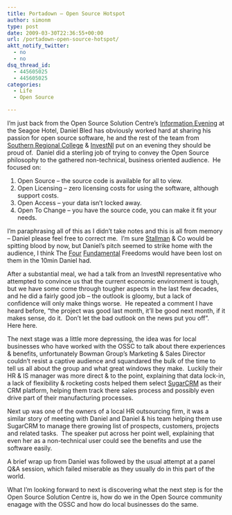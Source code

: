 ```yaml
---
title: Portadown – Open Source Hotspot
author: simonm
type: post
date: 2009-03-30T22:36:55+00:00
url: /portadown-open-source-hotspot/
aktt_notify_twitter:
  - no
  - no
dsq_thread_id:
  - 445605025
  - 445605025
categories:
  - Life
  - Open Source

---
```

I&#8217;m just back from the Open Source Solution Centre&#8217;s [Information Evening][1] at the Seagoe Hotel, Daniel Bled has obviously worked hard at sharing his passion for open source software, he and the rest of the team from [Southern Regional College][2] & [InvestNI][3] put on an evening they should be proud of.  Daniel did a sterling job of trying to convey the Open Source philosophy to the gathered non-technical, business oriented audience.  He focused on:

  1. Open Source &#8211; the source code is available for all to view.
  2. Open Licensing &#8211; zero licensing costs for using the software, although support costs.
  3. Open Access &#8211; your data isn&#8217;t locked away.
  4. Open To Change &#8211; you have the source code, you can make it fit your needs.

I&#8217;m paraphrasing all of this as I didn&#8217;t take notes and this is all from memory &#8211; Daniel please feel free to correct me.  I&#8217;m sure [Stallman][4] & Co would be spitting blood by now, but Daniel&#8217;s pitch seemed to strike home with the audience, I think The [Four][5] [Fundamental][6] Freedoms would have been lost on them in the 10min Daniel had.

After a substantial meal, we had a talk from an InvestNI representative who attempted to convince us that the current economic environment is tough, but we have some come through tougher aspects in the last few decades, and he did a fairly good job &#8211; the outlook is gloomy, but a lack of confidence will only make things worse.  He repeated a comment I have heard before, &#8220;the project was good last month, it&#8217;ll be good next month, if it makes sense, do it.  Don&#8217;t let the bad outlook on the news put you off&#8221;.  Here here.

The next stage was a little more depressing, the idea was for local businesses who have worked with the OSSC to talk about there experiences & benefits, unfortunately Bowman Group&#8217;s Marketing & Sales Director couldn&#8217;t resist a captive audience and squandared the bulk of the time to tell us all about the group and what great windows they make.  Luckily their HR & IS manager was more direct & to the point, explaining that data lock-in, a lack of flexibility & rocketing costs helped them select [SugarCRM][7] as their CRM platform, helping them track there sales process and possibly even drive part of their manufacturing processes.

Next up was one of the owners of a local HR outsourcing firm, it was a similar story of meeting with Daniel and Daniel & his team helping them use SugarCRM to manage there growing list of prospects, customers, projects and related tasks.  The speaker put across her point well, explaining that even her as a non-technical user could see the benefits and use the software easily.

A brief wrap up from Daniel was followed by the usual attempt at a panel Q&A session, which failed miserable as they usually do in this part of the world.

What I&#8217;m looking forward to next is discovering what the next step is for the Open Source Solution Centre is, how do we in the Open Source community enagage with the OSSC and how do local businesses do the same.

 [1]: http://iq360.eu/events/details/11
 [2]: http://www.src.ac.uk/
 [3]: http://www.investni.com/
 [4]: http://en.wikipedia.org/wiki/Richard_Stallman
 [5]: http://www.sigg3.net/entry/1338
 [6]: http://www.youtube.com/watch?v=XRVInjt8MVk
 [7]: http://www.sugarcrm.org/